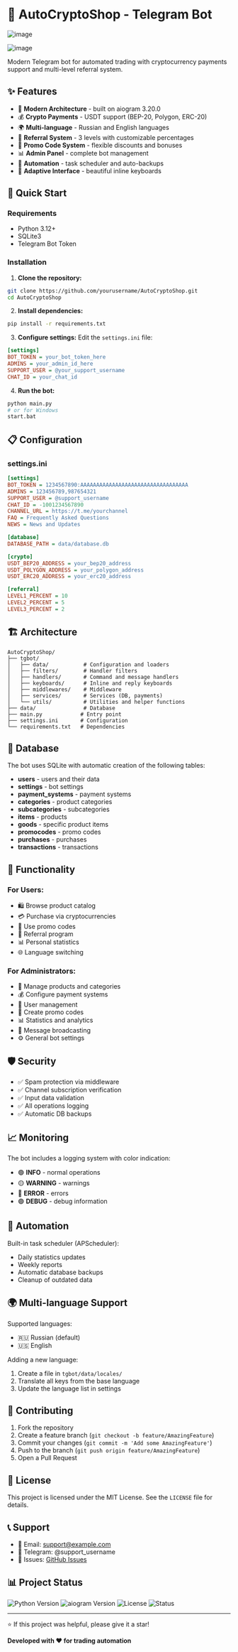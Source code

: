 # 🛒 AutoCryptoShop - Telegram Bot


![image](https://github.com/user-attachments/assets/447a6cf1-9e1f-4407-86f0-8209391d1981)

![image](https://github.com/user-attachments/assets/bc268efb-09ea-4d2f-bcd9-1ef33b47ebf9)




Modern Telegram bot for automated trading with cryptocurrency payments support and multi-level referral system.

## ✨ Features

- 🤖 **Modern Architecture** - built on aiogram 3.20.0
- 💰 **Crypto Payments** - USDT support (BEP-20, Polygon, ERC-20)
- 🌍 **Multi-language** - Russian and English languages
- 👥 **Referral System** - 3 levels with customizable percentages
- 🎫 **Promo Code System** - flexible discounts and bonuses
- 📊 **Admin Panel** - complete bot management
- 🔄 **Automation** - task scheduler and auto-backups
- 📱 **Adaptive Interface** - beautiful inline keyboards

## 🚀 Quick Start

### Requirements

- Python 3.12+
- SQLite3
- Telegram Bot Token

### Installation

1. **Clone the repository:**
```bash
git clone https://github.com/yourusername/AutoCryptoShop.git
cd AutoCryptoShop
```

2. **Install dependencies:**
```bash
pip install -r requirements.txt
```

3. **Configure settings:**
Edit the `settings.ini` file:
```ini
[settings]
BOT_TOKEN = your_bot_token_here
ADMINS = your_admin_id_here
SUPPORT_USER = @your_support_username
CHAT_ID = your_chat_id
```

4. **Run the bot:**
```bash
python main.py
# or for Windows
start.bat
```

## 📋 Configuration

### settings.ini
```ini
[settings]
BOT_TOKEN = 1234567890:AAAAAAAAAAAAAAAAAAAAAAAAAAAAAAAAAA
ADMINS = 123456789,987654321
SUPPORT_USER = @support_username
CHAT_ID = -1001234567890
CHANNEL_URL = https://t.me/yourchannel
FAQ = Frequently Asked Questions
NEWS = News and Updates

[database]
DATABASE_PATH = data/database.db

[crypto]
USDT_BEP20_ADDRESS = your_bep20_address
USDT_POLYGON_ADDRESS = your_polygon_address  
USDT_ERC20_ADDRESS = your_erc20_address

[referral]
LEVEL1_PERCENT = 10
LEVEL2_PERCENT = 5
LEVEL3_PERCENT = 2
```

## 🏗️ Architecture

```
AutoCryptoShop/
├── tgbot/
│   ├── data/           # Configuration and loaders
│   ├── filters/        # Handler filters
│   ├── handlers/       # Command and message handlers
│   ├── keyboards/      # Inline and reply keyboards
│   ├── middlewares/    # Middleware
│   ├── services/       # Services (DB, payments)
│   └── utils/          # Utilities and helper functions
├── data/               # Database
├── main.py            # Entry point
├── settings.ini       # Configuration
└── requirements.txt   # Dependencies
```

## 💾 Database

The bot uses SQLite with automatic creation of the following tables:

- **users** - users and their data
- **settings** - bot settings
- **payment_systems** - payment systems
- **categories** - product categories
- **subcategories** - subcategories
- **items** - products
- **goods** - specific product items
- **promocodes** - promo codes
- **purchases** - purchases
- **transactions** - transactions

## 🔧 Functionality

### For Users:
- 🛍️ Browse product catalog
- 💳 Purchase via cryptocurrencies
- 🎁 Use promo codes
- 👥 Referral program
- 📊 Personal statistics
- 🌐 Language switching

### For Administrators:
- 📝 Manage products and categories
- 💰 Configure payment systems
- 👤 User management
- 🎫 Create promo codes
- 📊 Statistics and analytics
- 📢 Message broadcasting
- ⚙️ General bot settings

## 🛡️ Security

- ✅ Spam protection via middleware
- ✅ Channel subscription verification
- ✅ Input data validation
- ✅ All operations logging
- ✅ Automatic DB backups

## 📈 Monitoring

The bot includes a logging system with color indication:
- 🟢 **INFO** - normal operations
- 🟡 **WARNING** - warnings
- 🔴 **ERROR** - errors
- 🟣 **DEBUG** - debug information

## 🔄 Automation

Built-in task scheduler (APScheduler):
- Daily statistics updates
- Weekly reports
- Automatic database backups
- Cleanup of outdated data

## 🌍 Multi-language Support

Supported languages:
- 🇷🇺 Russian (default)
- 🇺🇸 English

Adding a new language:
1. Create a file in `tgbot/data/locales/`
2. Translate all keys from the base language
3. Update the language list in settings

## 🤝 Contributing

1. Fork the repository
2. Create a feature branch (`git checkout -b feature/AmazingFeature`)
3. Commit your changes (`git commit -m 'Add some AmazingFeature'`)
4. Push to the branch (`git push origin feature/AmazingFeature`)
5. Open a Pull Request

## 📝 License

This project is licensed under the MIT License. See the `LICENSE` file for details.

## 📞 Support

- 📧 Email: support@example.com
- 💬 Telegram: @support_username
- 🐛 Issues: [GitHub Issues](https://github.com/yourusername/AutoCryptoShop/issues)

## 📊 Project Status

![Python Version](https://img.shields.io/badge/python-3.12+-blue.svg)
![aiogram Version](https://img.shields.io/badge/aiogram-3.20.0-green.svg)
![License](https://img.shields.io/badge/license-MIT-orange.svg)
![Status](https://img.shields.io/badge/status-active-success.svg)

---

⭐ If this project was helpful, please give it a star!

**Developed with ❤️ for trading automation** 
